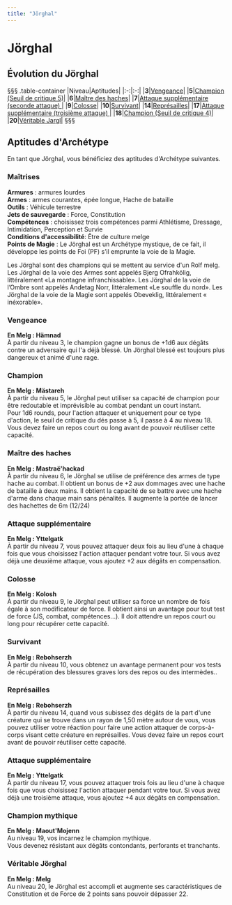 ```yaml
---
title: "Jörghal"
---
```

# Jörghal

## Évolution du Jörghal
§§§ .table-container
|Niveau|Aptitudes|
|:-:|:-:|
|**3**|[Vengeance](#vengeance)|
|**5**|[Champion (Seuil de critique 5)](#champion)|
|**6**|[Maître des haches](#maitre-des-haches)|
|**7**|[Attaque supplémentaire (seconde attaque) ](#attaque-supplementaire)|
|**9**|[Colosse](#colosse)|
|**10**|[Survivant](#survivant)|
|**14**|[Représailles](#represailles)|
|**17**|[Attaque supplémentaire (troisième attaque) ](#attaque-supplementaire)|
|**18**|[Champion (Seuil de critique 4)](#champion)|
|**20**|[Véritable Jargl](#veritable-jargl)|
§§§

## Aptitudes d'Archétype  
En tant que Jörghal, vous bénéficiez des aptitudes d'Archétype suivantes.  

### Maîtrises  
**Armures** :  armures lourdes    
**Armes** : armes courantes, épée longue, Hache de bataille    
**Outils** :  Véhicule terrestre  
**Jets de sauvegarde** : Force, Constitution  
**Compétences** : choisissez trois compétences parmi Athlétisme, Dressage, Intimidation, Perception et Survie   
**Conditions d'accessibilité**: Être de culture melge  
**Points de Magie** : Le Jörghal est un Archétype mystique, de ce fait, il développe les points de Foi (PF) s’il emprunte la voie de la Magie.  

Les Jörghal sont des champions qui se mettent au service d'un Rolf melg.  
Les Jörghal de la voie des Armes sont appelés Bjerg Ofrahkölig, littéralement «La montagne infranchissable». Les Jörghal de la voie de l’Ombre sont appelés Andetag Norr, littéralement «Le souffle du nord». Les Jörghal de la voie de la Magie sont appelés Obeveklig, littéralement « inéxorable».

### Vengeance    
**En Melg : Hämnad**  
À partir du niveau 3, le champion gagne un bonus de +1d6 aux dégâts contre un adversaire qui l'a déjà blessé. Un Jörghal blessé est toujours plus dangereux et animé d'une rage.   

### Champion  
**En Melg : Mästareh**  
À partir du niveau 5, le Jörghal peut utiliser sa capacité de champion pour être redoutable et imprévisible au combat pendant un court instant.  
Pour 1d6 rounds, pour l'action attaquer et uniquement pour ce type d'action, le seuil de critique du dés passe à 5, il passe à 4 au niveau 18. Vous devez faire un repos court ou long avant de pouvoir réutiliser cette capacité.  

### Maître des haches 
**En Melg : Mastraë'hackad**  
À partir du niveau 6, le Jörghal se utilise de préférence des armes de type hache au combat. Il obtient un bonus de +2 aux dommages avec une hache de bataille à deux mains. Il obtient la capacité de se battre avec une hache d'arme dans chaque main sans pénalités. Il augmente la portée de lancer des hachettes de 6m (12/24)

### Attaque supplémentaire  
**En Melg : Yttelgatk**  
À partir du niveau 7, vous pouvez attaquer deux fois au lieu d'une à chaque fois que vous choisissez l'action attaquer pendant votre tour. Si vous avez déjà une deuxième attaque, vous ajoutez +2 aux dégâts en compensation.

### Colosse  
**En Melg : Kolosh**  
À partir du niveau 9, le Jörghal peut utiliser sa force un nombre de fois égale à son modificateur de force. Il obtient ainsi un avantage pour tout test de force (JS, combat, compétences...). Il doit attendre un repos court ou long pour récupérer cette capacité.   

### Survivant
**En Melg : Rebohserzh**  
À partir du niveau 10, vous obtenez un avantage permanent pour vos tests de récupération des blessures graves lors des repos ou des intermèdes..  

### Représailles  
**En Melg : Rebohserzh**  
À partir du niveau 14, quand vous subissez des dégâts de la part d'une créature qui se trouve dans un rayon de 1,50 mètre autour de vous, vous pouvez utiliser votre réaction pour faire une action attaquer de corps-à-corps visant cette créature en représailles. Vous devez faire un repos court avant de pouvoir réutiliser cette capacité.

### Attaque supplémentaire  
**En Melg : Yttelgatk**  
À partir du niveau 17, vous pouvez attaquer trois fois au lieu d'une à chaque fois que vous choisissez l'action attaquer pendant votre tour. Si vous avez déjà une troisième attaque, vous ajoutez +4 aux dégâts en compensation.  

### Champion mythique
**En Melg : Maout'Mojenn**  
Au niveau 19, vos incarnez le champion mythique.  
Vous devenez résistant aux dégâts contondants, perforants et tranchants.  

### Véritable Jörghal
**En Melg : Melg**  
Au niveau 20, le Jörghal est accompli et augmente ses caractéristiques de Constitution et de Force de 2 points sans pouvoir dépasser 22.
